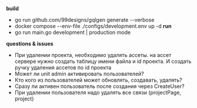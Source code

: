 <b>build</b> 
- go run github.com/99designs/gqlgen generate --verbose
- docker compose --env-file ./configs/development.env up -d
<b>run</b>
- go run main.go development | production mode

<b>questions & issues</b>
- При удалении проекта, необходимо удалять ассеты. на ассет сервере нужно создать таблицу имени файла и id проекта.
  И создать ручку удаления ассетов по id проекта
- Может ли unit admin активировать пользователей?
- Кто кого из пользователей может обновлять, создавать, удалять?
- Сразу ли активен пользователь после создания через CreateUser?
- При удалении пользователя надо удалять все связи (projectPage, project)